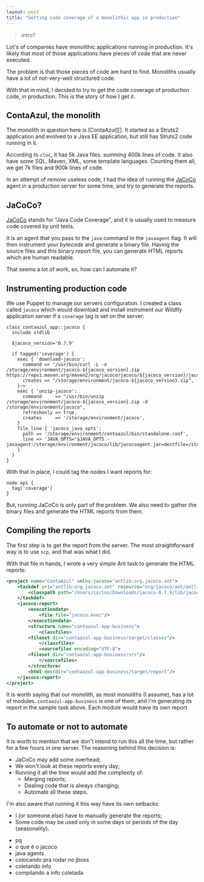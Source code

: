 ```yaml
---
layout: post
title: "Getting code coverage of a monolithic app in production"
---
```


> intro?

Lot's of companies have monolithic applications running in production.
It's likely that most of those applications have pieces of code that are never executed.

The problem is that those pieces of code are hard to find.
Monoliths usually have a lot of not-very-well structured code.

With that in mind, I decided to try to get the code coverage of production code, in production. This is the story of how I get it.

## ContaAzul, the monolith

The monolith in question here is [ContaAzul][]. It started as a Struts2
application and evolved to a Java EE application, but still has Struts2
code running in it.

According to `cloc`, it has 5k Java files, summing 400k lines of code.
It also have some SQL, Maven, XML, some template languages. Counting them all,
we get 7k files and 900k lines of code.

In an attempt of remove useless code, I had the idea of running the [JaCoCo][]
agent in a production server for some time, and try to generate the reports.

## JaCoCo?

[JaCoCo][] stands for "Java Code Coverage", and it is usually used to
measure code covered by unit tests.

It is an agent that you pass to the `java` command in the
`javaagent` flag. It will then instrument your _bytecode_ and generate a binary
file. Having the source files and this binary report file, you can
generate HTML reports which are human readable.

That seems a lot of work, so, how can I automate it?

## Instrumenting production code

We use Puppet to manage our servers configuration. I created a class
called `jacoco` which would download and install instrument our Wildfly
application server if a `coverage` tag is set on the server:

```puppet
class contaazul_app::jacoco {
  include stdlib

  $jacoco_version='0.7.9'

  if tagged('coverage') {
    exec { 'download-jacoco':
      command => "/usr/bin/curl -L -o /storage/environment/jacoco-${jacoco_version}.zip https://repo1.maven.org/maven2/org/jacoco/jacoco/${jacoco_version}/jacoco-${jacoco_version}.zip",
      creates => "/storage/environment/jacoco-${jacoco_version}.zip",
    }~>
    exec { 'unzip-jacoco':
      command     => "/usr/bin/unzip /storage/environment/jacoco-${jacoco_version}.zip -d /storage/environment/jacoco",
      refreshonly => true,
      creates     => '/storage/environment/jacoco',
    }
    file_line { 'jacoco_java_opts':
      path => '/storage/environment/contaazul/bin/standalone.conf',
      line => 'JAVA_OPTS="$JAVA_OPTS -javaagent:/storage/environment/jacoco/lib/jacocoagent.jar=destfile=/storage/environment/contaazul/jacoco.exec,output=file,append=true,dumponexit=true"',
    }
  }
}
```

With that in place, I could tag the nodes I want reports for:

```puppet
node api {
  tag('coverage')
}
```

But, running JaCoCo is only part of the problem. We also need to gather
the binary files and generate the HTML reports from them.

## Compiling the reports

The first step is to get the report from the server. The most
straightforward way is to use `scp`, and that was what I did.

With that file in hands, I wrote a very simple Ant task to generate the
HTML reports:

```xml
<project name="ContaAzul" xmlns:jacoco="antlib:org.jacoco.ant">
    <taskdef uri="antlib:org.jacoco.ant" resource="org/jacoco/ant/antlib.xml">
        <classpath path="/Users/carlos/Downloads/jacoco-0.7.9/lib/jacocoant.jar"/>
    </taskdef>
	<jacoco:report>
		<executiondata>
			<file file="jacoco.exec"/>
		</executiondata>
		<structure name="contaazul-app-business">
			<classfiles>
        <fileset dir="contaazul-app-business/target/classes"/>
			</classfiles>
			<sourcefiles encoding="UTF-8">
        <fileset dir="contaazul-app-business/src"/>
			</sourcefiles>
		</structure>
		<html destdir="contaazul-app-business/target/report"/>
	</jacoco:report>
</project>
```

It is worth saying that our monolith, as most monoliths (I assume), has
a lot of modules. `contaazul-app-business` is one of them, and I'm
generating its report in the sample task above. Each module would have
its own report


## To automate or not to automate

It is worth to mention that we don't intend to run this all the time, but
rather for a few hours in one server. The reasoning behind this decision is:

- JaCoCo may add some overhead;
- We won't look at these reports every day;
- Running it all the time would add the complexity of:
  - Merging reports;
  - Dealing code that is always changing;
  - Automate all these steps.

I'm also aware that running it this way have its own setbacks:

- I (or someone else) have to manually generate the reports;
- Some code may be used only in some days or periods of the day (seasonality).



[JaCoCo]: https://github.com/jacoco/jacoco

- pq
- o que é o jacoco
- java agents
- colocando pra rodar no jboss
- coletando info
- compilando a info coletada
